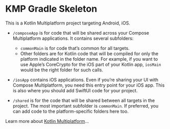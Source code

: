 # KMP Gradle Skeleton 

This is a Kotlin Multiplatform project targeting Android, iOS.

* `/composeApp` is for code that will be shared across your Compose Multiplatform applications.
  It contains several subfolders:
  - `commonMain` is for code that’s common for all targets.
  - Other folders are for Kotlin code that will be compiled for only the platform indicated in the folder name.
    For example, if you want to use Apple’s CoreCrypto for the iOS part of your Kotlin app,
    `iosMain` would be the right folder for such calls.

* `/iosApp` contains iOS applications. Even if you’re sharing your UI with Compose Multiplatform, 
  you need this entry point for your iOS app. This is also where you should add SwiftUI code for your project.

* `/shared` is for the code that will be shared between all targets in the project.
  The most important subfolder is `commonMain`. If preferred, you can add code to the platform-specific folders here too.


Learn more about [Kotlin Multiplatform](https://www.jetbrains.com/help/kotlin-multiplatform-dev/get-started.html)…
